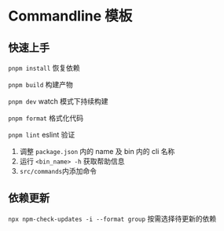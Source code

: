 # Commandline 模板

## 快速上手

`pnpm install` 恢复依赖

`pnpm build` 构建产物

`pnpm dev` watch 模式下持续构建

`pnpm format` 格式化代码

`pnpm lint` eslint 验证

1. 调整 `package.json` 内的 name 及 bin 内的 cli 名称
2. 运行 `<bin_name> -h` 获取帮助信息
3. `src/commands`内添加命令

## 依赖更新

`npx npm-check-updates -i --format group` 按需选择待更新的依赖
